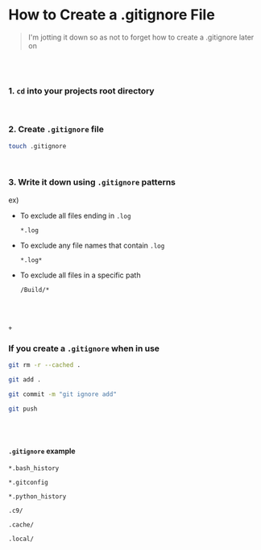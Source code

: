 # How to Create a .gitignore File

> I'm jotting it down so as not to forget how to create a .gitignore later on

<br>

<br>

### 1. `cd` into your projects root directory

<br>

### 2. Create `.gitignore` file

```bash
touch .gitignore
```

<br>

### 3. Write it down using `.gitignore` patterns

ex)

- To exclude all files ending in `.log`

  ```
  *.log
  ```

- To exclude any file names that contain `.log`

  ```
  *.log*
  ```

- To exclude all files in a specific path

  ```
  /Build/*
  ```

<br>

<br>

`+`

### If you create a `.gitignore` when in use

```bash
git rm -r --cached .

git add .

git commit -m "git ignore add"

git push
```

<br>

<br>

#### `.gitignore` example

```
*.bash_history

*.gitconfig

*.python_history

.c9/

.cache/

.local/
``` 
